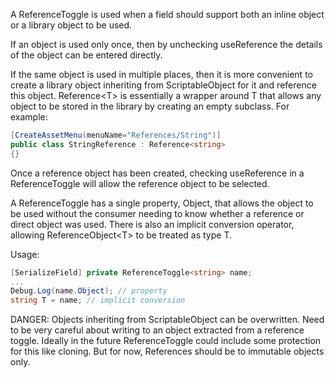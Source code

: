 ﻿A ReferenceToggle is used when a field should support both an inline object or a library object to be used.

If an object is used only once, then by unchecking useReference the details of the object can be entered directly.

If the same object is used in multiple places, then it is more convenient to create a library object inheriting from ScriptableObject for it and reference this object. 
Reference\<T> is essentially a wrapper around T that allows any object to be stored in the library by creating an empty subclass. For example:
```c#
[CreateAssetMenu(menuName="References/String")]
public class StringReference : Reference<string>
{}
```
Once a reference object has been created, checking useReference in a ReferenceToggle will allow the reference object to be selected.

A ReferenceToggle has a single property, Object, that allows the object to be used without the consumer needing to know whether a reference or direct object was used.
There is also an implicit conversion operator, allowing ReferenceObject\<T> to be treated as type T.

Usage:
```c#
[SerializeField] private ReferenceToggle<string> name;
...
Debug.Log(name.Object); // property
string T = name; // implicit conversion
```

DANGER: Objects inheriting from ScriptableObject can be overwritten. Need to be very careful about writing to an object extracted from a reference toggle.
Ideally in the future ReferenceToggle could include some protection for this like cloning. But for now, References should be to immutable objects only.